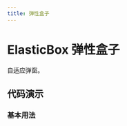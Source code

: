 ```yaml
---
title: 弹性盒子
---
```


# ElasticBox 弹性盒子

自适应弹窗。

## 代码演示

### 基本用法

<code src="./demo/basic.tsx"></code>

<API src="./index.tsx"></API>
